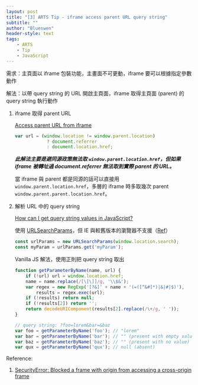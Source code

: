 ```yaml
---
layout: post
title: "[3] ARTS Tip - iframe access parent URL query string"
subtitle: ""
author: "Blueswen"
header-style: text
tags:
    - ARTS
    - Tip
    - JavaScript
---
```


需求：主頁面以 iframe 包裝功能，主畫面不可更動，iframe 要可以根據指定參數動作

解法：以帶 query string 的 URL 開啟主頁面，iframe 取得主頁面 (parent) 的 query string 執行動作

1. iframe 取得 parent URL

    [Access parent URL from iframe](https://stackoverflow.com/a/7739035)

    ```js
    var url = (window.location != window.parent.location)
                ? document.referrer
                : document.location.href;
    ```

    ***此解法主要是避同源政策無法取 ```window.parent.location.href```，但如果 iframe 被轉址過 document.referrer 無法取到實際 parent 的 URL。***

    當 iframe 與 parent 都是同源的話可以直接用 ```window.parent.location.href```，多層的 iframe 時多取幾次 parent ```window.parent.parent.location.href```。

2. 解析 URL 中的 query string

    [How can I get query string values in JavaScript?](https://stackoverflow.com/a/901144)

    使用 [URLSearchParams](https://developer.mozilla.org/en-US/docs/Web/API/URLSearchParams)，但 IE 與較舊版本的瀏覽器不支援（[Ref](https://caniuse.com/#feat=urlsearchparams)）

    ```js
    const urlParams = new URLSearchParams(window.location.search);
    const myParam = urlParams.get('myParam');
    ```

    Vanilla JS 解法，使用正則把 query string 取出

    ```js
    function getParameterByName(name, url) {
        if (!url) url = window.location.href;
        name = name.replace(/[\[\]]/g, '\\$&');
        var regex = new RegExp('[?&]' + name + '(=([^&#]*)|&|#|$)'),
            results = regex.exec(url);
        if (!results) return null;
        if (!results[2]) return '';
        return decodeURIComponent(results[2].replace(/\+/g, ' '));
    }

    // query string: ?foo=lorem&bar=&baz
    var foo = getParameterByName('foo'); // "lorem"
    var bar = getParameterByName('bar'); // "" (present with empty value)
    var baz = getParameterByName('baz'); // "" (present with no value)
    var qux = getParameterByName('qux'); // null (absent)
    ```

Reference:

1. [SecurityError: Blocked a frame with origin from accessing a cross-origin frame](https://stackoverflow.com/a/25098153)
